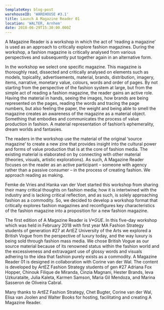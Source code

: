 ```yaml
---
templateKey: blog-post
warehouseID: 'WAREHOUSE #3.1'
title: Launch A Magazine Reader 01
location: 'WALTER, Arnhem'
date: 2018-06-29T15:30:00.000Z
---
```

A Magazine Reader is a workshop in which the act of ‘reading a magazine’ is used as an approach to critically explore fashion magazines. During the workshop, a fashion magazine is critically analysed from various perspectives and subsequently put together again in an alternative form.

In the workshop we select one specific magazine. This magazine is thoroughly read, dissected and critically analysed on elements such as models, topicality, advertisements, material, brands, distribution, imagery, items, narrative, monetary value, colours, words and order of pages. By not starting from the perspective of the fashion system at large, but from the simple act of reading a fashion magazine, the reader gains an active role. Having the material in hands, seeing the images, how brands are being represented on the pages, reading the words and tracing the page numbers, but also feeling the paper, the weight and being able to smell the magazine creates an awareness of the magazine as a material object. Something that embodies and communicates the process of value production in fashion. A material representation of fashion’s ephemerality, dream worlds and fantasies.

The readers in the workshop use the material of the original ‘source magazine’ to create a new zine that provides insight into the cultural power and forms of value production that is at the core of fashion media. The existing material is elaborated on by connecting with other material (theories, visuals, artistic explorations). As such, A Magazine Reader focuses on the reader as an active participant – someone with agency rather than a passive consumer – in the process of creating fashion. We approach reading as making.

Femke de Vries and Hanka van der Voet started this workshop from sharing their many critical thoughts on fashion media; how it is intertwined with the industry and is lacking critical reflection, and as such, is solely approaching fashion as a commodity. So, we decided to develop a workshop format that critically explores fashion magazines and reconfigures key characteristics of the fashion magazine into a proposition for a new fashion magazine. 

The first edition of A Magazine Reader is _V*GUE_. In this five-day workshop which was held in February 2018 with first year MA Fashion Strategy students of generation #27 at ArtEZ University of the Arts we explored a British Vogue from the perspective of luxury today, and the way luxury is being sold through fashion mass media. We chose British Vogue as our source material because of its renowned status within the fashion world and the excessiveness and extravagant use of glossy words and visuals adhering to the idea that fashion purely exists as a commodity. A Magazine Reader 01 is designed in collaboration with Corine van der Wal. The content is developed by ArtEZ Fashion Strategy students of gen #27 Adriana Fox Hopper, Chinouk Filique de Miranda, Cinzia Magnani, Hester Brands, Ieva Uzkurataite, Julia Kaleta, Karmen Samson, Maria Gil Mendoza, and Marina Sasseron de Oliveira Cabral.

Many thanks to ArtEZ Fashion Strategy, Chet Bugter, Corine van der Wal, Elisa van Joolen and Walter Books for hosting, facilitating and creating A Magazine Reader.
